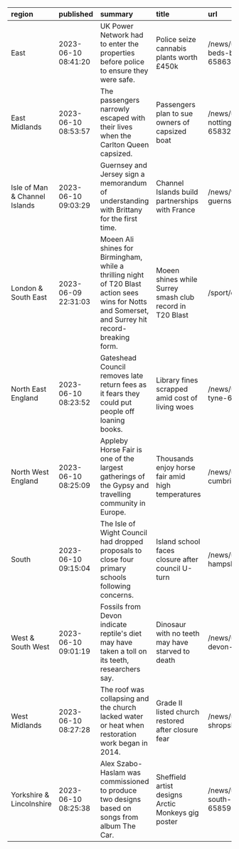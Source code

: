 | region                        | published           | summary                                                                                                                                             | title                                                    | url                                        |   summary_compound_score |   title_compound_score |   summary_minus_title |
|:------------------------------|:--------------------|:----------------------------------------------------------------------------------------------------------------------------------------------------|:---------------------------------------------------------|:-------------------------------------------|-------------------------:|-----------------------:|----------------------:|
| East                          | 2023-06-10 08:41:20 | UK Power Network had to enter the properties before police to ensure they were safe.                                                                | Police seize cannabis plants worth £450k                 | /news/uk-england-beds-bucks-herts-65863493 |                   0.6705 |                 0.2263 |               -0.4442 |
| East Midlands                 | 2023-06-10 08:53:57 | The passengers narrowly escaped with their lives when the Carlton Queen capsized.                                                                   | Passengers plan to sue owners of capsized boat           | /news/uk-england-nottinghamshire-65832699  |                   0      |                 0      |                0      |
| Isle of Man & Channel Islands | 2023-06-10 09:03:29 | Guernsey and Jersey sign a memorandum of understanding with Brittany for the first time.                                                            | Channel Islands build partnerships with France           | /news/world-europe-guernsey-65856292       |                   0      |                 0      |                0      |
| London & South East           | 2023-06-09 22:31:03 | Moeen Ali shines for Birmingham, while a thrilling night of T20 Blast action sees wins for Notts and Somerset, and Surrey hit record-breaking form. | Moeen shines while Surrey smash club record in T20 Blast | /sport/cricket/65862744                    |                   0.7783 |                 0      |               -0.7783 |
| North East England            | 2023-06-10 08:23:52 | Gateshead Council removes late return fees as it fears they could put people off loaning books.                                                     | Library fines scrapped amid cost of living woes          | /news/uk-england-tyne-65857246             |                  -0.4215 |                -0.4404 |               -0.0189 |
| North West England            | 2023-06-10 08:25:09 | Appleby Horse Fair is one of the largest gatherings of the Gypsy and travelling community in Europe.                                                | Thousands enjoy horse fair amid high temperatures        | /news/uk-england-cumbria-65859452          |                   0.3182 |                 0.6705 |                0.3523 |
| South                         | 2023-06-10 09:15:04 | The Isle of Wight Council had dropped proposals to close four primary schools following concerns.                                                   | Island school faces closure after council U-turn         | /news/uk-england-hampshire-65860391        |                   0      |                 0      |                0      |
| West & South West             | 2023-06-10 09:01:19 | Fossils from Devon indicate reptile's diet may have taken a toll on its teeth, researchers say.                                                     | Dinosaur with no teeth may have starved to death         | /news/uk-england-devon-65857821            |                   0      |                -0.8658 |               -0.8658 |
| West Midlands                 | 2023-06-10 08:27:28 | The roof was collapsing and the church lacked water or heat when restoration work began in 2014.                                                    | Grade II listed church restored after closure fear       | /news/uk-england-shropshire-65858322       |                  -0.296  |                -0.2023 |                0.0937 |
| Yorkshire & Lincolnshire      | 2023-06-10 08:25:38 | Alex Szabo-Haslam was commissioned to produce two designs based on songs from album The Car.                                                        | Sheffield artist designs Arctic Monkeys gig poster       | /news/uk-england-south-yorkshire-65859229  |                   0      |                 0      |                0      |